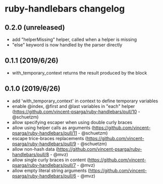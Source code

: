 ruby-handlebars changelog
=========================

0.2.0 (unreleased)
------------------

 - add "helperMissing" helper, called when a helper is missing
 - "else" keyword is now handled by the parser directly

0.1.1 (2019/6/26)
------------------

 - with_temporary_context returns the result produced by the block

0.1.0 (2019/6/26)
-----------------

 - add 'with_temporary_context' in context to define temporary variables
 - enable @index, @first and @last variables in "each" helper (https://github.com/vincent-psarga/ruby-handlebars/pull/10 - @schuetzm)
 - allow specifying escaper when using double curly braces
 - allow using helper calls as arguments (https://github.com/vincent-psarga/ruby-handlebars/pull/11 - @schuetzm)
 - escape trice-braces replacements (https://github.com/vincent-psarga/ruby-handlebars/pull/9 - @schuetzm)
 - allow non-hash data (https://github.com/vincent-psarga/ruby-handlebars/pull/8 - @mvz)
 - allow single curly braces in content (https://github.com/vincent-psarga/ruby-handlebars/pull/7 - @mvz)
 - allow empty literal string arguments (https://github.com/vincent-psarga/ruby-handlebars/pull/6 - @mvz)
